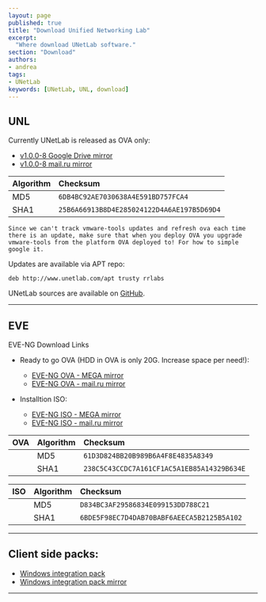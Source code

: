 ```yaml
---
layout: page
published: true
title: "Download Unified Networking Lab"
excerpt:
  "Where download UNetLab software."
section: "Download"
authors:
- andrea
tags:
- UNetLab
keywords: [UNetLab, UNL, download]
---
```

## UNL

Currently UNetLab is released as OVA only:

* [v1.0.0-8 Google Drive mirror](https://drive.google.com/file/d/0B44cQ3ClVIdwcWFfTjhXbUVTOW8/view?usp=sharing "v1.0.0-8 Google Drive mirror")
* [v1.0.0-8 mail.ru mirror](https://cloud.mail.ru/public/7Ri8/v54Wkcr9v "v1.0.0-8 mail.ru mirror")

| Algorithm | Checksum |
|:--|:--|
MD5 | `6DB4BC92AE7030638A4E591BD757FCA4`
SHA1 | `25B6A66913B8D4E285024122D4A6AE197B5D69D4`

~~~
Since we can't track vmware-tools updates and refresh ova each time there is an update, make sure that when you deploy OVA you upgrade vmware-tools from the platform OVA deployed to! For how to simple google it.
~~~

Updates are available via APT repo:

~~~
deb http://www.unetlab.com/apt trusty rrlabs
~~~

UNetLab sources are available on [GitHub](https://github.com/dainok/unetlab "UNetLab repository on GitHub").

---

## EVE

EVE-NG Download Links

* Ready to go OVA (HDD in OVA is only 20G. Increase space per need!):
	- [EVE-NG OVA - MEGA mirror](https://mega.nz/#!v0BQnYCa!hQAPYv9H4a_Qz5SAQcWpRfel4H1LvQ4AwIE0AFvg-48 "EVE-NG OVA - MEGA mirror")
	- [EVE-NG OVA - mail.ru mirror](https://cloud.mail.ru/public/8ies/Tzk6cN6hc "EVE-NG OVA - mail.ru mirror")

* Installtion ISO:	
	- [EVE-NG ISO - MEGA mirror](https://mega.nz/#!n1wCHSqY!vPEumXngOzgN5yzo2hhfo6KGJUIksUUoCLf1WKbFYCE "EVE-NG ISO - MEGA mirror")
	- [EVE-NG ISO - mail.ru mirror](https://cloud.mail.ru/public/8LF6/CtPRUoFYL "EVE-NG ISO - mail.ru mirror")

| OVA | Algorithm | Checksum |
|:--|:--|:--|
| | MD5 | `61D3D824BB20B989B6A4F8E4835A8349`
| | SHA1 | `238C5C43CCDC7A161CF1AC5A1EB85A14329B634E`

| ISO | Algorithm | Checksum |
|:--|:--|:--|
| | MD5 | `D834BC3AF29586834E099153DD788C21`
| | SHA1 | `6BDE5F98EC7D4DAB70BABF6AEECA5B2125B5A102`

---

## Client side packs:

* [Windows integration pack](https://www.dropbox.com/s/w8nnvt5kiosa21t/UNetLab-Win-Client-Pack.exe?dl=0 "Windows integration pack")
* [Windows integration pack mirror](https://mega.nz/#!YwUjhJbJ!ag6PWBTOpGaawPCLLmDVxzMwS7MUPro7_sXZ-r2qAOo "Windows integration pack mirror")


---

